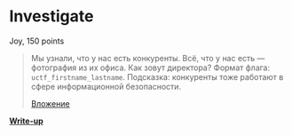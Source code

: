 # Investigate

Joy, 150 points

> Мы узнали, что у нас есть конкуренты. Всё, что у нас есть — фотография из их офиса. Как зовут директора? Формат флага: `uctf_firstname_lastname`.
> Подсказка: конкуренты тоже работают в сфере информационной безопасности.
>
> [Вложение](https://yadi.sk/i/abKLt3DD3LpEuH)

**[Write-up](WRITEUP.md)**
